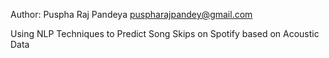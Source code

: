 Author: Puspha Raj Pandeya
puspharajpandey@gmail.com

Using NLP Techniques to Predict Song Skips on Spotify based on Acoustic Data


